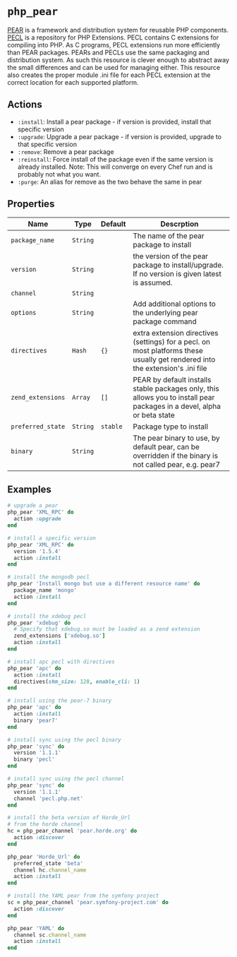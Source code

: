 # `php_pear`

[PEAR](http://pear.php.net/) is a framework and distribution system for reusable PHP components. [PECL](http://pecl.php.net/) is a repository for PHP Extensions. PECL contains C extensions for compiling into PHP. As C programs, PECL extensions run more efficiently than PEAR packages. PEARs and PECLs use the same packaging and distribution system. As such this resource is clever enough to abstract away the small differences and can be used for managing either. This resource also creates the proper module .ini file for each PECL extension at the correct location for each supported platform.

## Actions

- `:install`: Install a pear package - if version is provided, install that specific version
- `:upgrade`: Upgrade a pear package - if version is provided, upgrade to that specific version
- `:remove`: Remove a pear package
- `:reinstall`: Force install of the package even if the same version is already installed. Note: This will converge on every Chef run and is probably not what you want.
- `:purge`: An alias for remove as the two behave the same in pear

## Properties

| Name              | Type     | Default  | Descrption                                                                                                                    |
| ----------------- | -------- | -------- | ----------------------------------------------------------------------------------------------------------------------------- |
| `package_name`    | `String` |          | The name of the pear package to install                                                                                       |
| `version`         | `String` |          | the version of the pear package to install/upgrade. If no version is given latest is assumed.                                 |
| `channel`         | `String` |          |                                                                                                                               |
| `options`         | `String` |          | Add additional options to the underlying pear package command                                                                 |
| `directives`      | `Hash`   | `{}`     | extra extension directives (settings) for a pecl. on most platforms these usually get rendered into the extension's .ini file |
| `zend_extensions` | `Array`  | `[]`     | PEAR by default installs stable packages only, this allows you to install pear packages in a devel, alpha or beta state       |
| `preferred_state` | `String` | `stable` | Package type to install                                                                                                       |
| `binary`          | `String` |          | The pear binary to use, by default pear, can be overridden if the binary is not called pear, e.g. pear7                       |

## Examples

```ruby
# upgrade a pear
php_pear 'XML_RPC' do
  action :upgrade
end

# install a specific version
php_pear 'XML_RPC' do
  version '1.5.4'
  action :install
end

# install the mongodb pecl
php_pear 'Install mongo but use a different resource name' do
  package_name 'mongo'
  action :install
end

# install the xdebug pecl
php_pear 'xdebug' do
  # Specify that xdebug.so must be loaded as a zend extension
  zend_extensions ['xdebug.so']
  action :install
end

# install apc pecl with directives
php_pear 'apc' do
  action :install
  directives(shm_size: 128, enable_cli: 1)
end

# install using the pear-7 binary
php_pear 'apc' do
  action :install
  binary 'pear7'
end

# install sync using the pecl binary
php_pear 'sync' do
  version '1.1.1'
  binary 'pecl'
end

# install sync using the pecl channel
php_pear 'sync' do
  version '1.1.1'
  channel 'pecl.php.net'
end

# install the beta version of Horde_Url
# from the horde channel
hc = php_pear_channel 'pear.horde.org' do
  action :discover
end

php_pear 'Horde_Url' do
  preferred_state 'beta'
  channel hc.channel_name
  action :install
end

# install the YAML pear from the symfony project
sc = php_pear_channel 'pear.symfony-project.com' do
  action :discover
end

php_pear 'YAML' do
  channel sc.channel_name
  action :install
end
```
